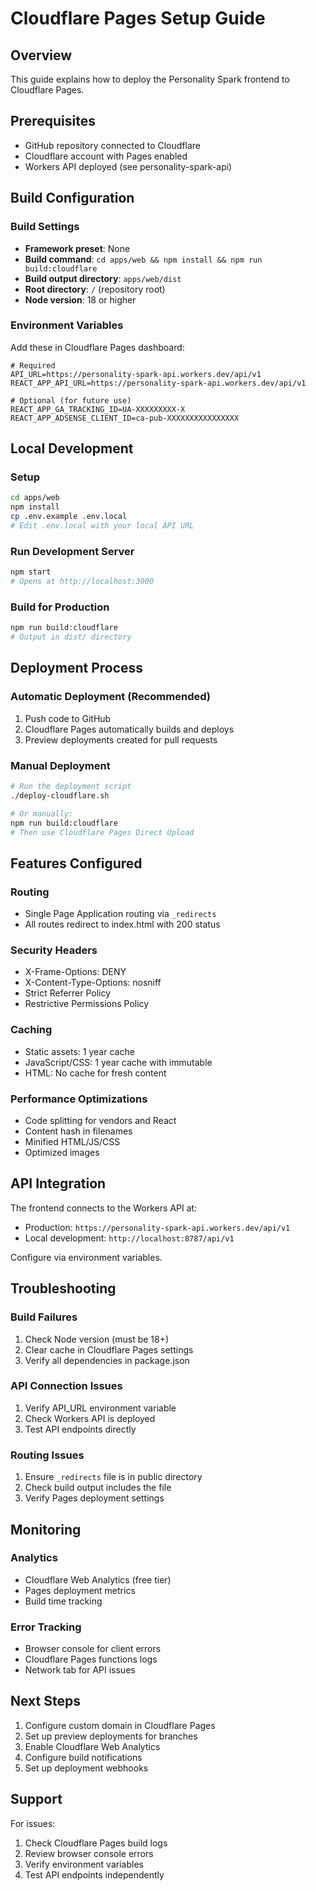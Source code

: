# Cloudflare Pages Setup Guide

## Overview
This guide explains how to deploy the Personality Spark frontend to Cloudflare Pages.

## Prerequisites
- GitHub repository connected to Cloudflare
- Cloudflare account with Pages enabled
- Workers API deployed (see personality-spark-api)

## Build Configuration

### Build Settings
- **Framework preset**: None
- **Build command**: `cd apps/web && npm install && npm run build:cloudflare`
- **Build output directory**: `apps/web/dist`
- **Root directory**: `/` (repository root)
- **Node version**: 18 or higher

### Environment Variables
Add these in Cloudflare Pages dashboard:

```env
# Required
API_URL=https://personality-spark-api.workers.dev/api/v1
REACT_APP_API_URL=https://personality-spark-api.workers.dev/api/v1

# Optional (for future use)
REACT_APP_GA_TRACKING_ID=UA-XXXXXXXXX-X
REACT_APP_ADSENSE_CLIENT_ID=ca-pub-XXXXXXXXXXXXXXXX
```

## Local Development

### Setup
```bash
cd apps/web
npm install
cp .env.example .env.local
# Edit .env.local with your local API URL
```

### Run Development Server
```bash
npm start
# Opens at http://localhost:3000
```

### Build for Production
```bash
npm run build:cloudflare
# Output in dist/ directory
```

## Deployment Process

### Automatic Deployment (Recommended)
1. Push code to GitHub
2. Cloudflare Pages automatically builds and deploys
3. Preview deployments created for pull requests

### Manual Deployment
```bash
# Run the deployment script
./deploy-cloudflare.sh

# Or manually:
npm run build:cloudflare
# Then use Cloudflare Pages Direct Upload
```

## Features Configured

### Routing
- Single Page Application routing via `_redirects`
- All routes redirect to index.html with 200 status

### Security Headers
- X-Frame-Options: DENY
- X-Content-Type-Options: nosniff
- Strict Referrer Policy
- Restrictive Permissions Policy

### Caching
- Static assets: 1 year cache
- JavaScript/CSS: 1 year cache with immutable
- HTML: No cache for fresh content

### Performance Optimizations
- Code splitting for vendors and React
- Content hash in filenames
- Minified HTML/JS/CSS
- Optimized images

## API Integration

The frontend connects to the Workers API at:
- Production: `https://personality-spark-api.workers.dev/api/v1`
- Local development: `http://localhost:8787/api/v1`

Configure via environment variables.

## Troubleshooting

### Build Failures
1. Check Node version (must be 18+)
2. Clear cache in Cloudflare Pages settings
3. Verify all dependencies in package.json

### API Connection Issues
1. Verify API_URL environment variable
2. Check Workers API is deployed
3. Test API endpoints directly

### Routing Issues
1. Ensure `_redirects` file is in public directory
2. Check build output includes the file
3. Verify Pages deployment settings

## Monitoring

### Analytics
- Cloudflare Web Analytics (free tier)
- Pages deployment metrics
- Build time tracking

### Error Tracking
- Browser console for client errors
- Cloudflare Pages functions logs
- Network tab for API issues

## Next Steps

1. Configure custom domain in Cloudflare Pages
2. Set up preview deployments for branches
3. Enable Cloudflare Web Analytics
4. Configure build notifications
5. Set up deployment webhooks

## Support

For issues:
1. Check Cloudflare Pages build logs
2. Review browser console errors
3. Verify environment variables
4. Test API endpoints independently